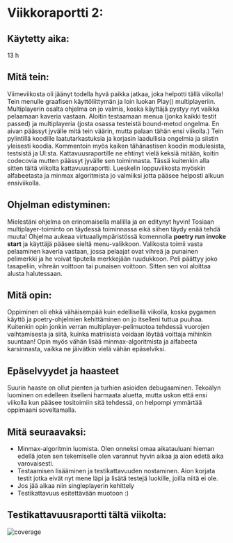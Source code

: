 # Viikkoraportti 2:
## Käytetty aika:
13 h

## Mitä tein:
Viimeviikosta oli jäänyt todella hyvä paikka jatkaa, joka helpotti tällä viikolla! Tein menulle graafisen käyttöliittymän ja loin luokan Play() multiplayeriin. Multiplayerin osalta ohjelma on jo valmis, koska käyttäjä pystyy nyt vaikka pelaamaan kaveria vastaan. Aloitin testaamaan menua (jonka kaikki testit passed) ja multiplayeria (josta osassa testeistä bound-metod ongelma. En aivan päässyt jyvälle mitä tein väärin, mutta palaan tähän ensi viikolla.) Tein pylintillä koodille laatutarkastuksia ja korjasin laadullisia ongelmia ja siistin yleisesti koodia. Kommentoin myös kaiken tähänastisen koodin modulesista, testsistä ja UI:sta. Kattavuusraportille ne ehtinyt vielä keksiä mitään, koitin codecovia mutten päässyt jyvälle sen toiminnasta. Tässä kuitenkin alla sitten tältä viikolta kattavuusraportti. Lueskelin loppuviikosta myöskin alfabeetasta ja minmax algoritmista jo valmiiksi jotta pääsee helposti alkuun ensiviikolla. 

## Ohjelman edistyminen:
Mielestäni ohjelma on erinomaisella mallilla ja on editynyt hyvin! Tosiaan multiplayer-toiminto on täydessä toiminnassa eikä siihen täydy enää tehdä muuta! Ohjelma aukeaa virtuaaliympäristössä komennolla **poetry run invoke start** ja käyttäjä pääsee sieltä menu-valikkoon. Valikosta toimii vasta pelaaminen kaveria vastaan, jossa pelaajat ovat vihreä ja punainen pelimerkki ja he voivat tiputella merkkejään ruudukkoon. Peli päättyy joko tasapeliin, vihreän voittoon tai punaisen voittoon. Sitten sen voi aloittaa alusta halutessaan.

## Mitä opin:
Oppiminen oli ehkä vähäisempää kuin edellisellä viikolla, koska pygamen käyttö ja poetry-ohjelmien kehittäminen on jo itselleni tuttua puuhaa. Kuitenkin opin jonkin verran multiplayer-pelimuotoa tehdessä vuorojen vaihtamisesta ja siitä, kuinka matriisista voidaan löytää voittaja mihinkin suuntaan! Opin myös vähän lisää minmax-algoritmista ja alfabeeta karsinnasta, vaikka ne jäivätkin vielä vähän epäselviksi.

## Epäselvyydet ja haasteet
Suurin haaste on ollut pienten ja turhien asioiden debugaaminen. Tekoälyn luominen on edelleen itselleni harmaata aluetta, mutta uskon että ensi viikolla kun pääsee tositoimiin sitä tehdessä, on helpompi ymmärtää oppimaani soveltamalla.

## Mitä seuraavaksi:
- Minmax-algoritmin luomista. Olen onneksi omaa aikatauluani hieman edellä joten sen tekemiselle olen varannut hyvin aikaa ja aion edetä aika varovaisesti.
- Testaamisen lisääminen ja testikattavuuden nostaminen. Aion korjata testit jotka eivät nyt mene läpi ja lisätä testejä luokille, joilla niitä ei ole. 
- Jos jää aikaa niin singleplayerin kehittely
- Testikattavuus esitettävään muotoon :)

## Testikattavuusraportti tältä viikolta:
![coverage]([https://github.com/seppaemi/tiralabra-s2022/blob/main/Dokumentaatio/coverage_w2_tira.png](https://github.com/seppaemi/tiralabra-s2022/blob/main/Dokumentaatio/kuvat/coverage_w2_tira.png))
